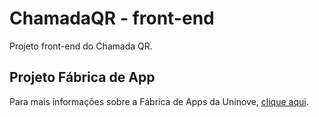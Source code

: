 # ChamadaQR - front-end

Projeto front-end do Chamada QR.

## Projeto Fábrica de App

Para mais informações sobre a Fábrica de Apps da Uninove, [clique aqui](http://fabricaappu9.com.br/).
